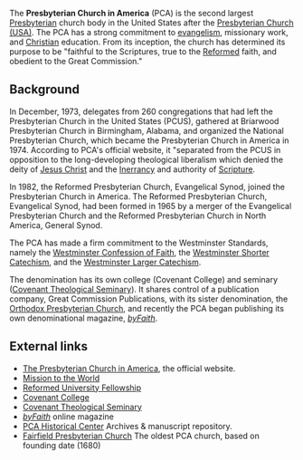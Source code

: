 The **Presbyterian Church in America** (PCA) is the second largest
[Presbyterian](Presbyterian "Presbyterian") church body in the
United States after the
[Presbyterian Church (USA)](Presbyterian_Church_(USA) "Presbyterian Church (USA)").
The PCA has a strong commitment to
[evangelism](Evangelism "Evangelism"), missionary work, and
[Christian](Christian "Christian") education. From its inception,
the church has determined its purpose to be "faithful to the
Scriptures, true to the [Reformed](Reformed "Reformed") faith, and
obedient to the Great Commission."

## Background

In December, 1973, delegates from 260 congregations that had left
the Presbyterian Church in the United States (PCUS), gathered at
Briarwood Presbyterian Church in Birmingham, Alabama, and organized
the National Presbyterian Church, which became the Presbyterian
Church in America in 1974. According to PCA's official website, it
"separated from the PCUS in opposition to the long-developing
theological liberalism which denied the deity of
[Jesus Christ](Jesus "Jesus") and the
[Inerrancy](Inerrancy "Inerrancy") and authority of
[Scripture](Bible "Bible").

In 1982, the Reformed Presbyterian Church, Evangelical Synod,
joined the Presbyterian Church in America. The Reformed
Presbyterian Church, Evangelical Synod, had been formed in 1965 by
a merger of the Evangelical Presbyterian Church and the Reformed
Presbyterian Church in North America, General Synod.

The PCA has made a firm commitment to the Westminster Standards,
namely the
[Westminster Confession of Faith](Westminster_Confession_of_Faith "Westminster Confession of Faith"),
the
[Westminster Shorter Catechism](Westminster_Shorter_Catechism "Westminster Shorter Catechism"),
and the
[Westminster Larger Catechism](index.php?title=Westminster_Larger_Catechism&action=edit&redlink=1 "Westminster Larger Catechism (page does not exist)").

The denomination has its own college (Covenant College) and
seminary
([Covenant Theological Seminary](Covenant_Theological_Seminary "Covenant Theological Seminary")).
It shares control of a publication company, Great Commission
Publications, with its sister denomination, the
[Orthodox Presbyterian Church](Orthodox_Presbyterian_Church "Orthodox Presbyterian Church"),
and recently the PCA began publishing its own denominational
magazine, [*byFaith*](http://www.byfaithonline.com).

## External links

-   [The Presbyterian Church in America](http://www.pcanet.org),
    the official website.
-   [Mission to the World](http://www.mtw.org)
-   [Reformed University Fellowship](http://www.ruf.org)
-   [Covenant College](http://www.covenant.edu)
-   [Covenant Theological Seminary](http://www.covenantseminary.edu)
-   [*byFaith*](http://www.byfaithonline.com) online magazine
-   [PCA Historical Center](http://www.pcahistory.org) Archives &
    manuscript repository.
-   [Fairfield Presbyterian Church](http://www.fairfieldpca.org)
    The oldest PCA church, based on founding date (1680)




